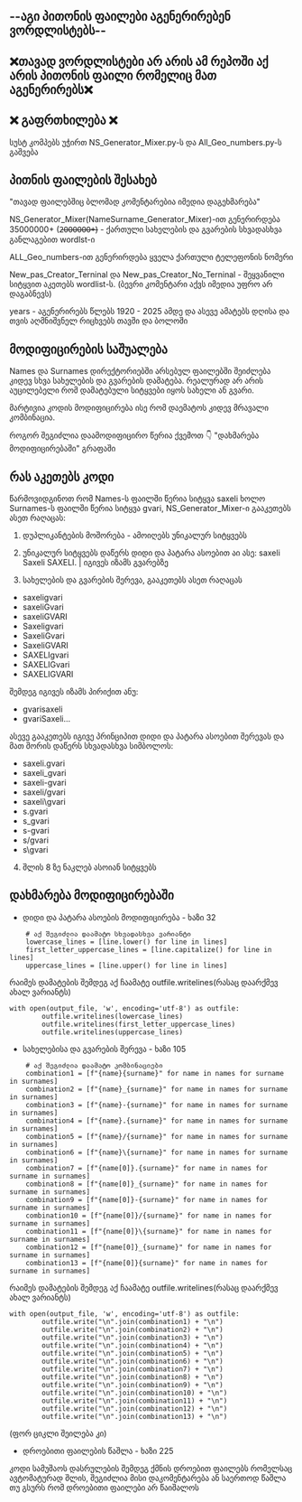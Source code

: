 ## --აგი პითონის ფაილები აგენერირებენ ვორდლისტებს--
## ❌თავად ვორდლისტები არ არის ამ რეპოში აქ არის პითონის ფაილი რომელიც მათ აგენერირებს❌
## ❌ გაფრთხილება ❌
 სუსტ კომპებს უჭირთ NS_Generator_Mixer.py-ს და All_Geo_numbers.py-ს გაშვება
 
## პითნის ფაილების შესახებ

"თავად ფაილებშიც ბლომად კომენტარებია იმედია დაგეხმარება"

 NS_Generator_Mixer(NameSurname_Generator_Mixer)-ით გენერირდება 35000000+ (2̶0̶0̶0̶0̶0̶0̶+̶)  - ქართული სახელების და გვარების სხვადასხვა განლაგებით wordlst-ი
 
 ALL_Geo_numbers-ით გენერირდება ყველა ქართული ტელეფონის ნომერი

 New_pas_Creator_Terninal და New_pas_Creator_No_Terninal - შეყვანილი სიტყვით აკეთებს wordlist-ს. (ბევრი კომენტარი აქვს იმედია უფრო არ
 დაგაბნევს)

 years - აგენერირებს წლებს 1920 - 2025 ამდე და ასევე ამატებს დღისა და თვის აღმნიშვნელ რიცხვებს თავში და ბოლოში

## მოდიფიცირების საშუალება

Names და Surnames დირექტორიებში არსებულ ფაილებში შეიძლება კიდევ სხვა სახელების და გვარების დამატება.
რეალურად არ არის აუცილებელი რომ დამატებული სიტყვები იყოს სახელი ან გვარი.

მარტივია კოდის მოდიფიცირება ისე რომ დაემატოს კიდევ მრავალი კომბინაცია.

როგორ შეგიძლია დაამოდიფიცირო წერია ქვემოთ 👇 "დახმარება მოდიფიცირებაში" გრაფაში

## რას აკეთებს კოდი

წარმოვიდგინოთ რომ Names-ს ფაილში წერია სიტყვა saxeli ხოლო Surnames-ს ფაილში წერია სიტყვა gvari,
NS_Generator_Mixer-ი გააკეთებს ასეთ რაღაცას:

1) დუპლიკანტების მოშორება - ამოიღებს უნიკალურ სიტყვებს

2) უნიკალურ სიტყვებს დაწერს დიდი და პატარა ასოებით აი ასე: saxeli Saxeli SAXELI. | იგივეს იზამს გვარებზე

3) სახელების და გვარების შერევა, გააკეთებს ასეთ რაღაცას 
* saxeligvari
* saxeliGvari
* saxeliGVARI
* Saxeligvari
* SaxeliGvari
* SaxeliGVARI
* SAXELIgvari
* SAXELIGvari
* SAXELIGVARI

შემდეგ იგივეს იზამს პირიქით ანუ:

* gvarisaxeli
* gvariSaxeli...

ასევე გააკეთებს იგივე პრინციპით დიდი და პატარა ასოებით შერევას და მათ შორის დაწერს სხვადასხვა სიმბოლოს:
* saxeli.gvari
* saxeli_gvari
* saxeli-gvari
* saxeli/gvari
* saxeli\gvari
* s.gvari
* s_gvari
* s-gvari
* s/gvari
* s\gvari

4) შლის 8 ზე ნაკლებ ასოიან სიტყვებს

## დახმარება მოდიფიცირებაში

* დიდი და პატარა ასოების მოდიფიცირება - ხაზი 32

```
    # აქ შეგიძლია დაამატო სხვადასხვა ვარიანტი
    lowercase_lines = [line.lower() for line in lines]
    first_letter_uppercase_lines = [line.capitalize() for line in lines]
    uppercase_lines = [line.upper() for line in lines]
```
რაიმეს დამატების შემდეგ აქ ჩაამატე outfile.writelines(რასაც დაარქმევ ახალ ვარიანტს)
```
with open(output_file, 'w', encoding='utf-8') as outfile:
        outfile.writelines(lowercase_lines)
        outfile.writelines(first_letter_uppercase_lines)
        outfile.writelines(uppercase_lines)
```

* სახელებისა და გვარების შერევა  - ხაზი 105

```
    # აქ შეგიძლია დაამატო კომბინაციები 
    combination1 = [f"{name}{surname}" for name in names for surname in surnames]
    combination2 = [f"{name}_{surname}" for name in names for surname in surnames]
    combination3 = [f"{name}-{surname}" for name in names for surname in surnames]
    combination4 = [f"{name}.{surname}" for name in names for surname in surnames]
    combination5 = [f"{name}/{surname}" for name in names for surname in surnames]
    combination6 = [f"{name}\{surname}" for name in names for surname in surnames]
    combination7 = [f"{name[0]}.{surname}" for name in names for surname in surnames]
    combination8 = [f"{name[0]}_{surname}" for name in names for surname in surnames]
    combination9 = [f"{name[0]}-{surname}" for name in names for surname in surnames]
    combination10 = [f"{name[0]}/{surname}" for name in names for surname in surnames]
    combination11 = [f"{name[0]}\{surname}" for name in names for surname in surnames]
    combination12 = [f"{name[0]}_{surname}" for name in names for surname in surnames]
    combination13 = [f"{name[0]}{surname}" for name in names for surname in surnames]
```

რაიმეს დამატების შემდეგ აქ ჩაამატე outfile.writelines(რასაც დაარქმევ ახალ ვარიანტს)
```
with open(output_file, 'w', encoding='utf-8') as outfile:
        outfile.write("\n".join(combination1) + "\n")
        outfile.write("\n".join(combination2) + "\n")
        outfile.write("\n".join(combination3) + "\n")
        outfile.write("\n".join(combination4) + "\n")
        outfile.write("\n".join(combination5) + "\n")
        outfile.write("\n".join(combination6) + "\n")
        outfile.write("\n".join(combination7) + "\n")
        outfile.write("\n".join(combination8) + "\n")
        outfile.write("\n".join(combination9) + "\n")
        outfile.write("\n".join(combination10) + "\n")
        outfile.write("\n".join(combination11) + "\n")
        outfile.write("\n".join(combination12) + "\n")
        outfile.write("\n".join(combination13) + "\n")
```
(ფორ ციკლი შეილება კი)


* დროებითი ფაილების წაშლა - ხაზი 225

კოდი სამუშაოს დასრულების შემდეგ ქმნის დროებით ფაილებს რომელსაც ავტომატურად შლის,
შეგიძლია მისი დაკომენტარება ან საერთოდ წაშლა თუ გსურს რომ დროებითი ფაილები არ წაიშალოს